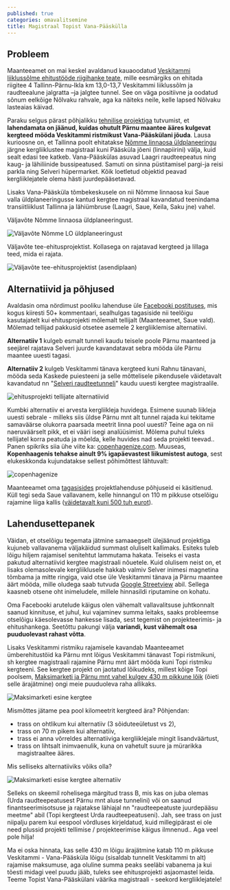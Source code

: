 ```yaml
---
published: true
categories: omavalitsemine
title: Magistraal Topist Vana-Pääskülla
---
```


## Probleem

Maanteeamet on mai keskel avaldanud kauaoodatud [Veskitammi liiklussõlme ehitustööde riigihanke teate](https://riigihanked.riik.ee/register/hange/185849), mille eesmärgiks on ehitada riigitee 4 Tallinn-Pärnu-Ikla km 13,0-13,7 Veskitammi liiklussõlm ja raudteealune jalgratta –ja jalgtee tunnel. See on väga positiivne ja oodatud sõnum eelkõige Nõlvaku rahvale, aga ka näiteks neile, kelle lapsed Nõlvaku lasteaias käivad.

Paraku selgus pärast põhjalikku [tehnilise projektiga](https://www.mnt.ee/et/ehitus/tallinn-parnu-ikla-vana-paaskula-topi-loigu-tehniline-projekt) tutvumist, et **lahendamata on jäänud, kuidas ohutult Pärnu maantee ääres kulgevat kergteed mööda Veskitammi ristmikust Vana-Pääskülani jõuda**. Lausa kurioosne on, et Tallinna poolt ehitatakse [Nõmme linnaosa üldplaneeringu](http://www.tallinn.ee/est/ehitus/Nomme-linnaosa-uldplaneering) järgne kergliiklustee magistraal kuni Pääsküla jõeni (linnapiirini) välja, kuid sealt edasi tee katkeb. Vana-Pääskülas asuvad Laagri raudteepeatus ning kaug- ja lähiliinide bussipeatused. Samuti on sinna püstitamisel pargi-ja reisi parkla ning Selveri hüpermarket. Kõik loetletud objektid peavad kergliiklejatele olema hästi juurdepääsetavad.

Lisaks Vana-Pääsküla tõmbekeskusele on nii Nõmme linnaosa kui Saue valla üldplaneeringusse kantud kergtee magistraal kavandatud teenindama transiitliiklust Tallinna ja lähiümbruse (Laagri, Saue, Keila, Saku jne) vahel.

Väljavõte Nõmme linnaosa üldplaneeringust.

![Väljavõte Nõmme LO üldplaneeringust](https://cloud.githubusercontent.com/assets/146800/26465226/2301ea10-4193-11e7-8e5b-2208674685cf.jpg)

Väljavõte tee-ehitusprojektist. Kollasega on rajatavad kergteed ja lillaga teed, mida ei rajata.

![Väljavõte tee-ehitusprojektist (asendiplaan)](https://cloud.githubusercontent.com/assets/146800/26465253/379c09b0-4193-11e7-9fcd-25aa5f49095d.png)

## Alternatiivid ja põhjused

Avaldasin oma nördimust pooliku lahenduse üle [Facebooki postituses](https://www.facebook.com/photo.php?fbid=10203119845274279&set=a.1120699834965.14438.1751134117&type=3), mis kogus kiiresti 50+ kommentaari, sealhulgas tagasiside nii teelõigu kasutajatelt kui ehitusprojekti mõlemalt tellijalt (Maanteeamet, Saue vald). Mõlemad tellijad pakkusid otsetee asemele 2 kergliiklemise alternatiivi.

**Alternatiiv 1** kulgeb esmalt tunneli kaudu teisele poole Pärnu maanteed ja seejärel rajatava Selveri juurde kavandatavat sebra mööda üle Pärnu maantee uuesti tagasi.

**Alternatiiv 2** kulgeb Veskitammi tänava kergteed kuni Rahnu tänavani, mööda seda Kaskede puiesteeni ja selle mõttelisele pikendusele väidetavalt kavandatud nn "[Selveri raudteetunneli](https://www.facebook.com/photo.php?fbid=10203120884780266&set=a.1120699834965.14438.1751134117&type=3)" kaudu uuesti kergtee magistraalile.

![ehitusprojekti tellijate alternatiivid](https://cloud.githubusercontent.com/assets/146800/26466994/81e606d2-4199-11e7-9c97-2bd5808234a6.png)

Kumbki alternatiiv ei arvesta kergliikleja huvidega. Esimene suunab liikleja uuesti sebrale - milleks siis üldse Pärnu mnt alt tunnel rajada kui tekitame samaväärse olukorra paarsada meetrit linna pool uuesti? Teine aga on nii naeruväärselt pikk, et ei vääri isegi analüüsimist. Mõlema puhul tuleks tellijatel korra peatuda ja mõelda, kelle huvides nad seda projekti teevad.. Panen spikriks siia ühe viite ka: [copenhagenize.com](http://www.copenhagenize.com/). Muuseas, **Kopenhaagenis tehakse ainult 9% igapäevastest liikumistest autoga**, sest elukeskkonda kujundatakse sellest põhimõttest lähtuvalt:

![copenhagenize](https://cloud.githubusercontent.com/assets/146800/26467543/ba037278-419b-11e7-805d-c0fbc75fa59b.jpg)

Maanteeamet oma [tagasisides](https://www.facebook.com/tormi.tabor/posts/10203119857554586?comment_id=10203147513085957) projektlahenduse põhjuseid ei käsitlenud. Küll tegi seda Saue vallavanem, kelle hinnangul on 110 m pikkuse otselõigu rajamine liiga kallis ([väidetavalt kuni 500 tuh eurot](https://www.facebook.com/tormi.tabor/posts/10203119857554586?comment_id=10203120109520885&reply_comment_id=10203124622953718)).

## Lahendusettepanek

Väidan, et otselõigu tegemata jätmine samaaegselt ülejäänud projektiga kujuneb vallavanema väljakäidud summast oluliselt kallimaks. Esiteks tuleb lõigu hiljem rajamisel senitehtut lammutama hakata. Teiseks ei vasta pakutud alternatiivid kergtee magistraali nõuetele. Kuid olulisem neist on, et lisaks olemasolevale kergliiklusele hakkab valmiv Selver inimesi magnetina tõmbama ja mitte ringiga, vaid otse üle Veskitammi tänava ja Pärnu maantee äärt mööda, mille oludega saab tutvuda [Google Streetview](https://www.google.ee/maps/@59.3528543,24.629153,3a,75y,258.66h,86.73t/data=!3m6!1e1!3m4!1s6G5dj0cAVByqPAepNnbbWg!6s%2F%2Fgeo3.ggpht.com%2Fmaps%2Fphotothumb%2Ffd%2Fv1%3Fbpb%3DChAKDnNlYXJjaC5UQUNUSUxFEkAKEglReh0F07-SRhEqv8p_MU9G8BIKDaKHYCMVqhyuDhoSCVMKzGtuIe1GEZ-PeRdbzJYWKgoNoodgIxWqHK4OGgQIVhBW%26gl%3DEE!7i13312!8i6656!6m1!1e1) abil. Sellega kaasneb otsene oht inimeludele, millele hinnasildi riputamine on kohatu.

Oma Facebooki arutelude käigus olen vähemalt vallavalitsuse juhtkonnalt saanud kinnituse, et juhul, kui vajaminev summa leitaks, saaks probleemse otselõigu käesolevasse hankesse lisada, sest tegemist on projekteerimis- ja ehitushankega. Seetõttu pakungi välja **variandi, kust vähemalt osa puuduolevast rahast võtta**.

Lisaks Veskitammi ristmiku rajamisele kavandab Maanteeamet ümberehitustöid ka Pärnu mnt lõigus Veskitammi tänavast Topi ristmikuni, sh kergtee magistraali rajamine Pärnu mnt äärt mööda kuni Topi ristmiku kergteeni. See kergtee projekt on jaotatud lõikudeks, millest kõige Topi poolsem, [Maksimarketi ja Pärnu mnt vahel kulgev 430 m pikkune lõik](https://www.mnt.ee/sites/default/files/construction_files/asendiplaan_jalgimae-top_3.pdf) (õieti selle ärajätmine) ongi meie puuduoleva raha allikaks.

![Maksimarketi esine kergtee](https://cloud.githubusercontent.com/assets/146800/26468852/99971134-41a0-11e7-9c6b-2b544ca9f066.png)

Mismõttes jätame pea pool kilomeetrit kergteed ära? Põhjendan:
- trass on ohtlikum kui alternatiiv (3 sõiduteeületust vs 2),
- trass on 70 m pikem kui alternatiiv,
- trass ei anna võrreldes alternatiiviga kergliiklejale mingit lisandväärtust,
- trass on lihtsalt inimvaenulik, kuna on vahetult suure ja mürarikka magistraaltee ääres.

Mis selliseks alternatiiviks võiks olla?

![Maksimarketi esise kergtee alternatiiv](https://cloud.githubusercontent.com/assets/146800/26470140/42d23e50-41a5-11e7-8d26-05547b5c22ae.png)

Selleks on skeemil rohelisega märgitud trass B, mis kas on juba olemas (Urda raudteepeatusest Pärnu mnt aluse tunnelini) või on saanud finantseerimisotsuse ja rajatakse lähiajal nn "raudteepeatuste juurdepääsu meetme" abil (Topi kergteest Urda raudteepeatuseni). Jah, see trass on just niipalju parem kui eespool võrdluses kirjeldatud, kuid millegipärast ei ole need plussid projekti tellimise / projekteerimise käigus ilmnenud.. Aga veel pole hilja!

Ma ei oska hinnata, kas selle 430 m lõigu ärajätmine katab 110 m pikkuse Veskitammi - Vana-Pääsküla lõigu (sisaldab tunnelit Veskitammi tn alt) rajamise maksumuse, aga oluline summa peaks seeläbi vabanema ja kui tõesti midagi veel puudu jääb, tuleks see ehitusprojekti asjaomastel leida. Teeme Topist Vana-Pääskülani väärika magistraali - seekord kergliiklejatele!
